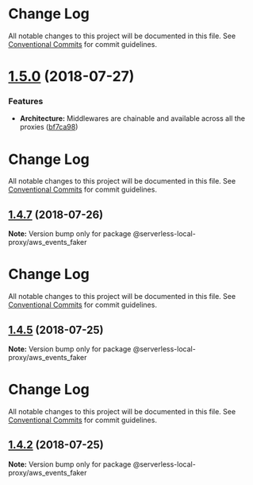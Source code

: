 # Change Log

All notable changes to this project will be documented in this file.
See [Conventional Commits](https://conventionalcommits.org) for commit guidelines.

<a name="1.5.0"></a>
# [1.5.0](https://github.com/serverless-local-proxy/compare/v1.4.8...v1.5.0) (2018-07-27)


### Features

* **Architecture:** Middlewares are chainable and available across all the proxies ([bf7ca98](https://github.com/serverless-local-proxy/commit/bf7ca98))




# Change Log

All notable changes to this project will be documented in this file.
See [Conventional Commits](https://conventionalcommits.org) for commit guidelines.

## [1.4.7](https://github.com/serverless-local-proxy/compare/v1.4.6...v1.4.7) (2018-07-26)




**Note:** Version bump only for package @serverless-local-proxy/aws_events_faker

# Change Log

All notable changes to this project will be documented in this file.
See [Conventional Commits](https://conventionalcommits.org) for commit guidelines.

## [1.4.5](https://github.com/serverless-local-proxy/compare/v1.4.4...v1.4.5) (2018-07-25)




**Note:** Version bump only for package @serverless-local-proxy/aws_events_faker

# Change Log

All notable changes to this project will be documented in this file.
See [Conventional Commits](https://conventionalcommits.org) for commit guidelines.

## [1.4.2](https://github.com/serverless-local-proxy/compare/v1.4.1...v1.4.2) (2018-07-25)




**Note:** Version bump only for package @serverless-local-proxy/aws_events_faker
